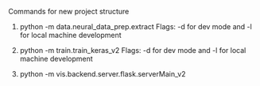 Commands for new project structure
1. python -m data.neural_data_prep.extract
Flags: -d for dev mode and -l for local machine development
2. python -m train.train_keras_v2 
Flags: -d for dev mode and -l for local machine development

3. python -m vis.backend.server.flask.serverMain_v2
